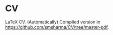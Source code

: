 # CV

LaTeX CV. (Automatically) Compiled version in https://github.com/smsharma/CV/tree/master-pdf.
